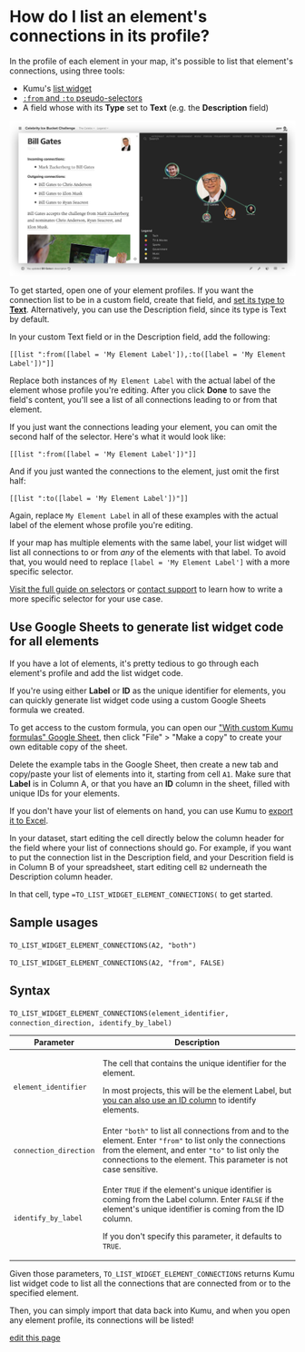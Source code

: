 # How do I list an element's connections in its profile?

In the profile of each element in your map, it's possible to list that element's connections, using three tools:
- Kumu's [list widget](/guides/widgets.html#lists)
- [`:from` and `:to` pseudo-selectors](/guides/selectors.html#connected-from-and-connected-to)
- A field whose with its **Type** set to **Text** (e.g. the **Description** field)

![List of element's connections in its profile](/images/list-widget-element-connections.png)

To get started, open one of your element profiles. If you want the connection list to be in a custom field, create that field, and [set its type to **Text**](/guides/fields.html#customize-a-field). Alternatively, you can use the Description field, since its type is Text by default.

In your custom Text field or in the Description field, add the following:

```
[[list ":from([label = 'My Element Label']),:to([label = 'My Element Label'])"]]
```

Replace both instances of `My Element Label` with the actual label of the element whose profile you're editing. After you click **Done** to save the field's content, you'll see a list of all connections leading to or from that element.

If you just want the connections leading your element, you can omit the second half of the selector. Here's what it would look like:

```
[[list ":from([label = 'My Element Label'])"]]
```

And if you just wanted the connections to the element, just omit the first half:

```
[[list ":to([label = 'My Element Label'])"]]
```

Again, replace `My Element Label` in all of these examples with the actual label of the element whose profile you're editing.


<div class="alert alert-warning">
<p>
  If your map has multiple elements with the same label, your list widget will list all connections to or from <em>any</em> of the elements with that label. To avoid that, you would need to replace <code>[label = 'My Element Label']</code> with a more specific selector.
</p>
<p>
  <a class="alert-link" href="/guides/selectors.html">Visit the full guide on selectors</a> or <a href="mailto:support@kumu.io">contact support</a> to learn how to write a more specific selector for your use case.
</p>
</div>


## Use Google Sheets to generate list widget code for all elements

If you have a lot of elements, it's pretty tedious to go through each element's profile and add the list widget code. 

If you're using either **Label** or **ID** as the unique identifier for elements, you can quickly generate list widget code using a custom Google Sheets formula we created.

To get access to the custom formula, you can open our ["With custom Kumu formulas" Google Sheet](https://docs.google.com/spreadsheets/d/1qRhkn6qECtBaAncWykMa0hAG97jPK6q_bODrwntqze8/edit?usp=sharing), then click "File" > "Make a copy" to create your own editable copy of the sheet.

Delete the example tabs in the Google Sheet, then create a new tab and copy/paste your list of elements into it, starting from cell `A1`. Make sure that **Label** is in Column A, or that you have an **ID** column in the sheet, filled with unique IDs for your elements.

<p class="alert alert-info">
  If you don't have your list of elements on hand, you can use Kumu to <a class="alert-link" href="/guides/exports.html">export it to Excel</a>.
</p>

In your dataset, start editing the cell directly below the column header for the field where your list of connections should go. For example, if you want to put the connection list in the Description field, and your Descrition field is in Column B of your spreadsheet, start editing cell `B2` underneath the Description column header.

In that cell, type `=TO_LIST_WIDGET_ELEMENT_CONNECTIONS(` to get started.


## Sample usages

`TO_LIST_WIDGET_ELEMENT_CONNECTIONS(A2, "both")`

`TO_LIST_WIDGET_ELEMENT_CONNECTIONS(A2, "from", FALSE)`


## Syntax

`TO_LIST_WIDGET_ELEMENT_CONNECTIONS(element_identifier, connection_direction, identify_by_label)`

| Parameter | Description |
| --- | --- |
| `element_identifier` | <p>The cell that contains the unique identifier for the element.</p><p>In most projects, this will be the element Label, but <a href="/faq/how-do-I-avoid-duplicating-data.html">you can also use an ID column</a> to identify elements.</p> |
| `connection_direction` | Enter `"both"` to list all connections from and to the element. Enter `"from"` to list only the connections from the element, and enter `"to"` to list only the connections to the element. This parameter is not case sensitive. |
| `identify_by_label` | <p>Enter <code>TRUE</code> if the element's unique identifier is coming from the Label column. Enter <code>FALSE</code> if the element's unique identifier is coming from the ID column.</p><p>If you don't specify this parameter, it defaults to <code>TRUE</code>.</p> |


Given those parameters, `TO_LIST_WIDGET_ELEMENT_CONNECTIONS` returns Kumu list widget code to list all the connections that are connected from or to the specified element.

Then, you can simply import that data back into Kumu, and when you open any element profile, its connections will be listed!



 <span class="edit-link"><a href="https://github.com/kumu/docs/blob/master/faq/how-do-i-list-an-elements-connections-in-its-profile.md" target="_blank"><i class="fa fa-github"></i> edit this page</a></span>
